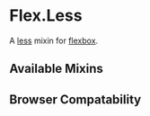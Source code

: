 # Flex.Less

A [less] mixin for [flexbox].


## Available Mixins





## Browser Compatability




[less]: http://lesscss.org
[flexbox]: http://dev.w3.org/csswg/css-flexbox

